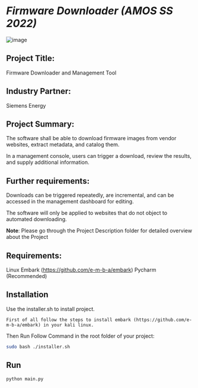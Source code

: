 # _Firmware Downloader (AMOS SS 2022)_

![image](https://user-images.githubusercontent.com/104498119/168901090-445c6709-dfa1-4592-a9bc-ab61af57d433.png)


## Project Title: 

Firmware Downloader and Management Tool

## Industry Partner: 
Siemens Energy

## Project Summary:

The software shall be able to
  download firmware images from vendor websites,
  extract metadata, and
  catalog them.

In a management console,
  users can trigger a download,
  review the results, and
  supply additional information.

## Further requirements: 

Downloads
  can be triggered repeatedly,
  are incremental, and
  can be accessed in the management dashboard for editing.

The software will only be applied to websites that do not object to automated downloading.

**Note**: Please go through the Project Description folder for detailed overview about the Project

## Requirements:

  Linux
  Embark (https://github.com/e-m-b-a/embark)
  Pycharm (Recommended)

## Installation

Use the installer.sh to install project.

``` First of all follow the steps to install embark (https://github.com/e-m-b-a/embark) in your kali linux. ```

Then Run Follow Command in the root folder of your project:

```bash
sudo bash ./installer.sh
```

## Run

```bash
python main.py
```
